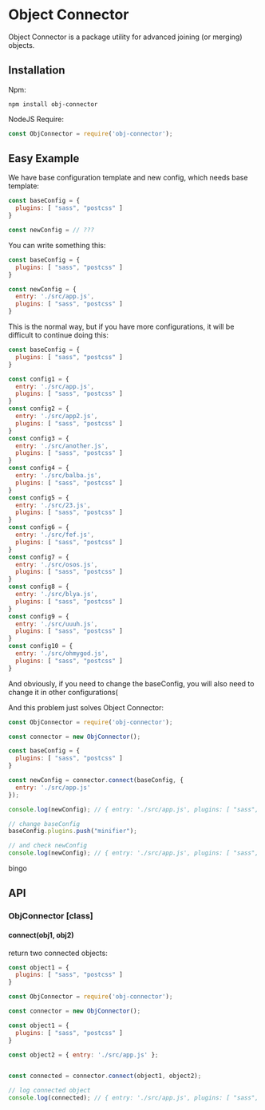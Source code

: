 # Object Connector

Object Connector is a package utility for advanced joining (or merging) objects.

## Installation
Npm:
```
npm install obj-connector
```

NodeJS Require:
```javascript 
const ObjConnector = require('obj-connector');
```

## Easy Example
We have base configuration template and new config, which needs base template:
```javascript
const baseConfig = {
  plugins: [ "sass", "postcss" ]
}

const newConfig = // ???
```
You can write something this:
```javascript
const baseConfig = {
  plugins: [ "sass", "postcss" ]
}

const newConfig = {
  entry: './src/app.js',
  plugins: [ "sass", "postcss" ]
}
```
This is the normal way, but if you have more configurations, it will be difficult to continue doing this:
```javascript
const baseConfig = {
  plugins: [ "sass", "postcss" ]
}

const config1 = {
  entry: './src/app.js',
  plugins: [ "sass", "postcss" ]
}
const config2 = {
  entry: './src/app2.js',
  plugins: [ "sass", "postcss" ]
}
const config3 = {
  entry: './src/another.js',
  plugins: [ "sass", "postcss" ]
}
const config4 = {
  entry: './src/balba.js',
  plugins: [ "sass", "postcss" ]
}
const config5 = {
  entry: './src/23.js',
  plugins: [ "sass", "postcss" ]
}
const config6 = {
  entry: './src/fef.js',
  plugins: [ "sass", "postcss" ]
}
const config7 = {
  entry: './src/osos.js',
  plugins: [ "sass", "postcss" ]
}
const config8 = {
  entry: './src/blya.js',
  plugins: [ "sass", "postcss" ]
}
const config9 = {
  entry: './src/uuuh.js',
  plugins: [ "sass", "postcss" ]
}
const config10 = {
  entry: './src/ohmygod.js',
  plugins: [ "sass", "postcss" ]
}
```
And obviously, if you need to change the baseConfig, you will also need to change it in other configurations(

And this problem just solves Object Connector:
```javascript
const ObjConnector = require('obj-connector');

const connector = new ObjConnector();

const baseConfig = {
  plugins: [ "sass", "postcss" ]
}

const newConfig = connector.connect(baseConfig, {
  entry: './src/app.js'
});

console.log(newConfig); // { entry: './src/app.js', plugins: [ "sass", "postcss" ] }

// change baseConfig
baseConfig.plugins.push("minifier");

// and check newConfig
console.log(newConfig); // { entry: './src/app.js', plugins: [ "sass", "postcss", "minifier" ] }
```
bingo

## API

### ObjConnector [class]
#### connect(obj1, obj2)
return two connected objects:
```javascript
const object1 = {
  plugins: [ "sass", "postcss" ]
}

const ObjConnector = require('obj-connector');

const connector = new ObjConnector();

const object1 = {
  plugins: [ "sass", "postcss" ]
}

const object2 = { entry: './src/app.js' };


const connected = connector.connect(object1, object2);

// log connected object
console.log(connected); // { entry: './src/app.js', plugins: [ "sass", "postcss" ] }
```

